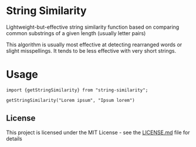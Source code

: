 # String Similarity

Lightweight-but-effective string similarity function based on comparing common substrings of a given length (usually letter pairs)

This algorithm is usually most effective at detecting rearranged words or slight misspellings. It tends to be less effective with very short strings.

# Usage

```
import {getStringSimilarity} from "string-similarity";

getStringSimilarity("Lorem ipsum", "Ipsum lorem")
```

## License

This project is licensed under the MIT License - see the [LICENSE.md](LICENSE.md) file for details